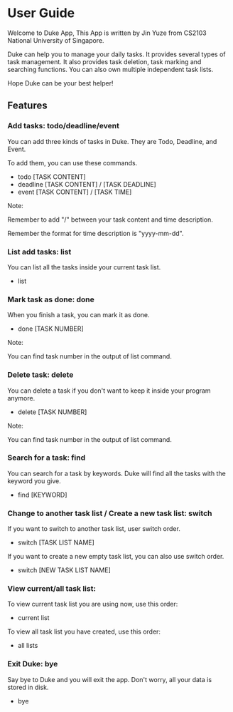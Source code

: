 # User Guide
Welcome to Duke App, This App is written by Jin Yuze from CS2103 National University of Singapore.

Duke can help you to manage your daily tasks. It provides several types of task management. 
It also provides task deletion, task marking and searching functions. You can also own multiple independent task lists.

Hope Duke can be your best helper!

## Features 

### Add tasks: todo/deadline/event
You can add three kinds of tasks in Duke. They are Todo, Deadline, and Event.

To add them, you can use these commands.

* todo [TASK CONTENT]
* deadline [TASK CONTENT] / [TASK DEADLINE]
* event [TASK CONTENT] / [TASK TIME]

Note:

Remember to add "/" between your task content and time description.

Remember the format for time description is "yyyy-mm-dd".

### List add tasks: list
You can list all the tasks inside your current task list.

* list

### Mark task as done: done
When you finish a task, you can mark it as done.

* done [TASK NUMBER]

Note: 

You can find task number in the output of list command.

### Delete task: delete
You can delete a task if you don't want to keep it inside your program anymore.

* delete [TASK NUMBER]

Note:

You can find task number in the output of list command.

### Search for a task: find
You can search for a task by keywords. Duke will find all the tasks with the keyword you give.

* find [KEYWORD]

### Change to another task list / Create a new task list: switch
If you want to switch to another task list, user switch order.

* switch [TASK LIST NAME]

If you want to create a new empty task list, you can also use switch order.

* switch [NEW TASK LIST NAME]

### View current/all task list:
To view current task list you are using now, use this order:

* current list

To view all task list you have created, use this order:
 
* all lists

### Exit Duke: bye
Say bye to Duke and you will exit the app. Don't worry, all your data is stored in disk.

* bye
